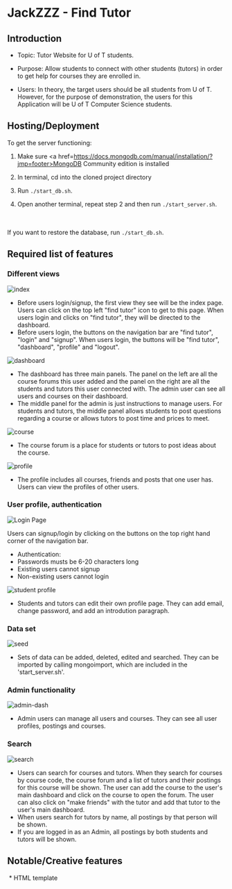 # JackZZZ - Find Tutor

## Introduction

* Topic: Tutor Website for U of T students.

* Purpose: Allow students to connect with other students (tutors) in order to get help for courses they are enrolled in.

* Users: In theory, the target users should be all students from U of T. However, for the purpose of demonstration, the users for this Application will be U of T Computer Science students.

## Hosting/Deployment

To get the server functioning:

1. Make sure <a href=https://docs.mongodb.com/manual/installation/?jmp=footer>MongoDB Community edition</a> is installed

2. In terminal, cd into the cloned project directory

3. Run `./start_db.sh`. 

4. Open another terminal, repeat step 2 and then run `./start_server.sh`. 

<br><br>
If you want to restore the database, run `./start_db.sh`.

## Required list of features

### Different views
![index](proposal/screenshots/index.PNG)

* Before users login/signup, the first view they see will be the index page. Users can click on the top left "find tutor" icon to get to this page. When users login and clicks on "find tutor", they will be directed to the dashboard.
* Before users login, the buttons on the navigation bar are "find tutor", "login" and "signup". When users login, the buttons will be "find tutor", "dashboard", "profile" and "logout".

![dashboard](proposal/screenshots/student-dash.PNG)

* The dashboard has three main panels. The panel on the left are all the course forums this user added and the panel on the right are all the students and tutors this user connected with. The admin user can see all users and courses on their dashboard.
* The middle panel for the admin is just instructions to manage users. For students and tutors, the middle panel allows students to post questions regarding a course or allows tutors to post time and prices to meet. 

![course](proposal/screenshots/course.PNG)

* The course forum is a place for students or tutors to post ideas about the course. 

![profile](proposal/screenshots/profile.PNG)

* The profile includes all courses, friends and posts that one user has. Users can view the profiles of other users.


### User profile, authentication

![Login Page](proposal/screenshots/login.PNG)

Users can signup/login by clicking on the buttons on the top right hand corner of the navigation bar.

* Authentication:
 * Passwords musts be 6-20 characters long
 * Existing users cannot signup 
 * Non-existing users cannot login

![student profile](proposal/screenshots/profile1.PNG)

* Students and tutors can edit their own profile page. They can add email, change password, and add an introdution paragraph.
    
### Data set
 ![seed](proposal/screenshots/seeds.PNG)
 
* Sets of data can be added, deleted, edited and searched. They can be imported by calling mongoimport, which are included in the 'start_server.sh'.
    
### Admin functionality
![admin-dash](proposal/screenshots/admin-dash.PNG)

* Admin users can manage all users and courses. They can see all user profiles, postings and courses.
    
### Search 
![search](proposal/screenshots/search.PNG)

* Users can search for courses and tutors. When they search for courses by course code, the course forum and a list of tutors and their postings for this course will be shown. The user can add the course to the user's main dashboard and click on the course to open the forum. The user can also click on "make friends" with the tutor and add that tutor to the user's main dashboard. 
* When users search for tutors by name, all postings by that person will be shown.
* If you are logged in as an Admin, all postings by both students and tutors will be shown.
  

## Notable/Creative features
  * HTML template
